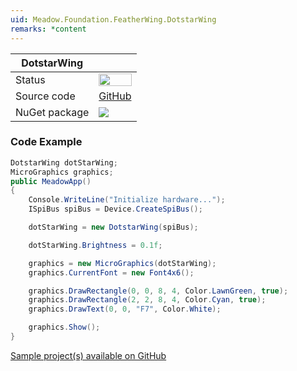 ```yaml
---
uid: Meadow.Foundation.FeatherWing.DotstarWing
remarks: *content
---
```


| DotstarWing | |
|--------|--------|
| Status | <img src="https://img.shields.io/badge/Working-brightgreen" style="width: auto; height: -webkit-fill-available;" /> |
| Source code | [GitHub](https://github.com/WildernessLabs/Meadow.Foundation.FeatherWing/tree/main/Source/DotstarWing) |
| NuGet package | <a href="https://www.nuget.org/packages/Meadow.Foundation.FeatherWing.DotstarWing/" target="_blank"><img src="https://img.shields.io/nuget/v/Meadow.Foundation.FeatherWing.DotstarWing.svg?label=Meadow.Foundation.FeatherWing.DotstarWing" /></a> |

### Code Example

```csharp
DotstarWing dotStarWing;
MicroGraphics graphics;
public MeadowApp()
{
    Console.WriteLine("Initialize hardware...");
    ISpiBus spiBus = Device.CreateSpiBus();

    dotStarWing = new DotstarWing(spiBus);

    dotStarWing.Brightness = 0.1f;

    graphics = new MicroGraphics(dotStarWing);
    graphics.CurrentFont = new Font4x6();

    graphics.DrawRectangle(0, 0, 8, 4, Color.LawnGreen, true);
    graphics.DrawRectangle(2, 2, 8, 4, Color.Cyan, true);
    graphics.DrawText(0, 0, "F7", Color.White);

    graphics.Show();
}

```

[Sample project(s) available on GitHub](https://github.com/WildernessLabs/Meadow.Foundation.FeatherWing/tree/main/Source/DotstarWing)

